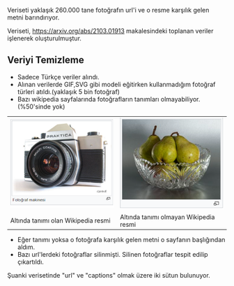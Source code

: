 Veriseti yaklaşık 260.000 tane fotoğrafın url'i ve o resme karşılık gelen metni barındırıyor.

Veriseti, https://arxiv.org/abs/2103.01913 makalesindeki toplanan veriler işlenerek oluşturulmuştur.

## Veriyi Temizleme
- Sadece Türkçe veriler alındı.
- Alınan verilerde GIF,SVG gibi modeli eğitirken kullanmadığım fotoğraf türleri atıldı.(yaklaşık 5 bin fotoğraf)
- Bazı wikipedia sayfalarında fotoğrafların tanımları olmayabiliyor.(%50'sinde yok)
 <table>
  <tr>
    <td><img src="images/image_with_alttext.png" width="300"></td>
    <td><img src="images/image_without_alttext.png" width="300"></td>
  </tr>
  <tr>
    <td>Altında tanımı olan Wikipedia resmi </td>
     <td>Altında tanımı olmayan Wikipedia resmi</td>
  </tr>
 </table>
 
- Eğer tanımı yoksa o fotoğrafa karşılık gelen metni o sayfanın başlığından aldım.
- Bazı url'lerdeki fotoğraflar silinmişti. Silinen fotoğraflar tespit edilip çıkartıldı.

Şuanki verisetinde "url" ve "captions" olmak üzere iki sütun bulunuyor.

